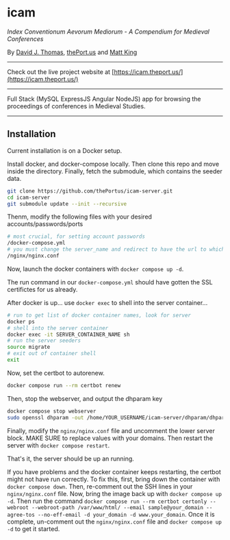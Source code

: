 # icam

*Index Conventionum Aevorum Mediorum - A Compendium for Medieval Conferences*

By [David J. Thomas](mailto:dave.a.base@gmail.com), [thePort.us](https://thePort.us) and [Matt King](mailto:matthewking1@usf.edu)

---

Check out the live project website at [https://icam.theport.us/](https://icam.theport.us/)

---

Full Stack (MySQL ExpressJS Angular NodeJS) app for browsing the proceedings of conferences in Medieval Studies.

---

## Installation

Current installation is on a Docker setup.


Install docker, and docker-compose locally. Then clone this repo and move inside the directory. Finally, fetch the submodule, which contains the seeder data.

``` sh
git clone https://github.com/thePortus/icam-server.git
cd icam-server
git submodule update --init --recursive
```

Thenm, modify the following files with your desired accounts/passwords/ports

``` sh
# most crucial, for setting account passwords
/docker-compose.yml
# you must change the server_name and redirect to have the url to which you are deploying
/nginx/nginx.conf
```

Now, launch the docker containers with `docker compose up -d`.

The run command in our `docker-compose.yml` should have gotten the SSL certifictes for us already.

After docker is up... use `docker exec` to shell into the server container...

``` sh
# run to get list of docker container names, look for server
docker ps
# shell into the server container
docker exec -it SERVER_CONTAINER_NAME sh
# run the server seeders
source migrate
# exit out of container shell
exit
```

Now, set the certbot to autorenew.

``` sh
docker compose run --rm certbot renew
```

Then, stop the webserver, and output the dhparam key

``` sh
docker compose stop webserver
sudo openssl dhparam -out /home/YOUR_USERNAME/icam-server/dhparam/dhparam-2048.pem 2048
```

Finally, modify the `nginx/nginx.conf` file and uncomment the lower server block. MAKE SURE to replace values with your domains. Then restart the server with `docker compose restart`.

That's it, the server should be up an running.

If you have problems and the docker container keeps restarting, the certbot might not have run correctly. To fix this, first, bring down the container with `docker compose down`. Then, re-comment out the SSH lines in your `nginx/nginx.conf` file. Now, bring the image back up with `docker compose up -d`. Then run the command `docker compose run --rm certbot certonly --webroot --webroot-path /var/www/html/ --email sample@your_domain --agree-tos --no-eff-email -d your_domain -d www.your_domain`. Once it is complete, un-comment out the `nginx/nginx.conf` file and `docker compose up -d` to get it started.
